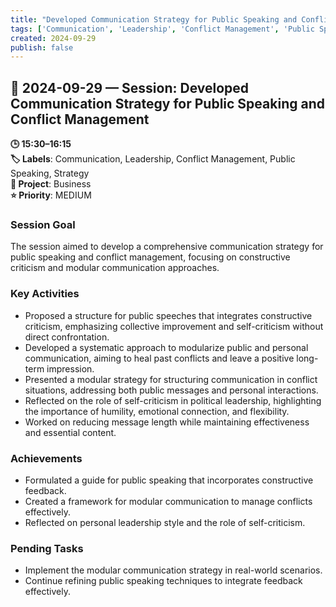 ```yaml
---
title: "Developed Communication Strategy for Public Speaking and Conflict Management"
tags: ['Communication', 'Leadership', 'Conflict Management', 'Public Speaking', 'Strategy']
created: 2024-09-29
publish: false
---
```


## 📅 2024-09-29 — Session: Developed Communication Strategy for Public Speaking and Conflict Management

**🕒 15:30–16:15**  
**🏷️ Labels**: Communication, Leadership, Conflict Management, Public Speaking, Strategy  
**📂 Project**: Business  
**⭐ Priority**: MEDIUM  


### Session Goal
The session aimed to develop a comprehensive communication strategy for public speaking and conflict management, focusing on constructive criticism and modular communication approaches.

### Key Activities
- Proposed a structure for public speeches that integrates constructive criticism, emphasizing collective improvement and self-criticism without direct confrontation.
- Developed a systematic approach to modularize public and personal communication, aiming to heal past conflicts and leave a positive long-term impression.
- Presented a modular strategy for structuring communication in conflict situations, addressing both public messages and personal interactions.
- Reflected on the role of self-criticism in political leadership, highlighting the importance of humility, emotional connection, and flexibility.
- Worked on reducing message length while maintaining effectiveness and essential content.

### Achievements
- Formulated a guide for public speaking that incorporates constructive feedback.
- Created a framework for modular communication to manage conflicts effectively.
- Reflected on personal leadership style and the role of self-criticism.

### Pending Tasks
- Implement the modular communication strategy in real-world scenarios.
- Continue refining public speaking techniques to integrate feedback effectively.
